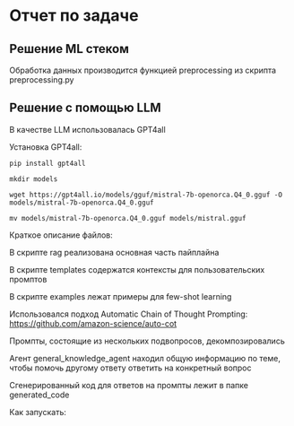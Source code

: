 # Отчет по задаче


## Решение ML стеком

Обработка данных производится функцией preprocessing из скрипта preprocessing.py

## Решение с помощью LLM


В качестве LLM использовалась GPT4all 

Установка GPT4all:

```
pip install gpt4all

mkdir models

wget https://gpt4all.io/models/gguf/mistral-7b-openorca.Q4_0.gguf -O models/mistral-7b-openorca.Q4_0.gguf

mv models/mistral-7b-openorca.Q4_0.gguf models/mistral.gguf
```


Краткое описание файлов:

В скрипте rag реализована основная часть пайплайна 

В скрипте templates содержатся контексты для пользовательских промптов

В скрипте examples лежат примеры для few-shot learning



 Использовался подход Automatic Chain of Thought Prompting:
 https://github.com/amazon-science/auto-cot

Промпты, состоящие из нескольких подвопросов, декомпозировались

Агент general_knowledge_agent находил общую информацию по теме,
чтобы помочь другому ответу ответить на конкретный вопрос


Сгенерированный код для ответов на промпты лежит в папке generated_code

Как запускать: